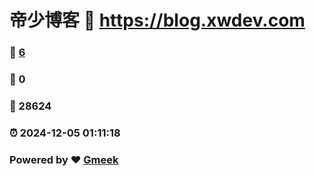 # 帝少博客 :link: https://blog.xwdev.com 
### :page_facing_up: [6](https://blog.xwdev.com/tag.html) 
### :speech_balloon: 0 
### :hibiscus: 28624 
### :alarm_clock: 2024-12-05 01:11:18 
### Powered by :heart: [Gmeek](https://github.com/Meekdai/Gmeek)
